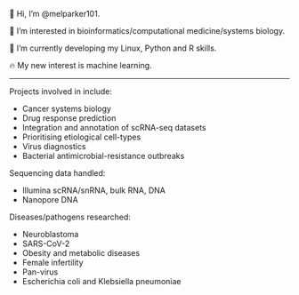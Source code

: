 👋 Hi, I’m @melparker101.

👀 I’m interested in bioinformatics/computational medicine/systems biology.

🌱 I’m currently developing my Linux, Python and R skills.

:fire: My new interest is machine learning.

---

Projects involved in include:
-  Cancer systems biology
-  Drug response prediction
-  Integration and annotation of scRNA-seq datasets
-  Prioritising etiological cell-types
-  Virus diagnostics
-  Bacterial antimicrobial-resistance outbreaks

Sequencing data handled:
  -  Illumina scRNA/snRNA, bulk RNA, DNA
  -  Nanopore DNA

Diseases/pathogens researched:
- Neuroblastoma
- SARS-CoV-2 
- Obesity and metabolic diseases
- Female infertility
- Pan-virus
- Escherichia coli and Klebsiella pneumoniae

<!--- 💞️ I’m looking to collaborate on ...
- 📫 How to reach me ... --->

<!---
melparker101/melparker101 is a ✨ special ✨ repository because its `README.md` (this file) appears on your GitHub profile.
You can click the Preview link to take a look at your changes.
--->
